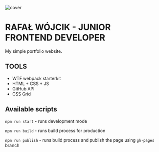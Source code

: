 ![cover](https://rafal-wojcik.github.io/wtf.png)

# RAFAŁ WÓJCIK - JUNIOR FRONTEND DEVELOPER

My simple portfolio website.

## TOOLS

- WTF webpack starterkit
- HTML + CSS + JS
- GitHub API
- CSS Grid

## Available scripts

`npm run start` - runs development mode

`npm run build` - runs build process for production

`npm run publish` - runs build process and publish the page using `gh-pages` branch

